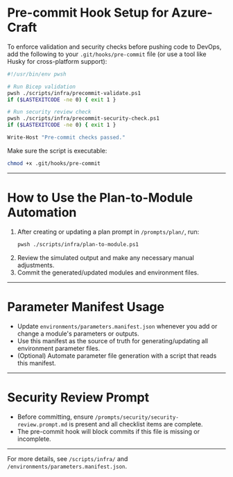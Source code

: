 # Pre-commit Hook Setup for Azure-Craft

To enforce validation and security checks before pushing code to DevOps, add the following to your `.git/hooks/pre-commit` file (or use a tool like Husky for cross-platform support):

```sh
#!/usr/bin/env pwsh

# Run Bicep validation
pwsh ./scripts/infra/precommit-validate.ps1
if ($LASTEXITCODE -ne 0) { exit 1 }

# Run security review check
pwsh ./scripts/infra/precommit-security-check.ps1
if ($LASTEXITCODE -ne 0) { exit 1 }

Write-Host "Pre-commit checks passed."
```

Make sure the script is executable:

```sh
chmod +x .git/hooks/pre-commit
```

---

# How to Use the Plan-to-Module Automation

1. After creating or updating a plan prompt in `/prompts/plan/`, run:
   ```sh
   pwsh ./scripts/infra/plan-to-module.ps1
   ```
2. Review the simulated output and make any necessary manual adjustments.
3. Commit the generated/updated modules and environment files.

---

# Parameter Manifest Usage

- Update `environments/parameters.manifest.json` whenever you add or change a module's parameters or outputs.
- Use this manifest as the source of truth for generating/updating all environment parameter files.
- (Optional) Automate parameter file generation with a script that reads this manifest.

---

# Security Review Prompt

- Before committing, ensure `/prompts/security/security-review.prompt.md` is present and all checklist items are complete.
- The pre-commit hook will block commits if this file is missing or incomplete.

---

For more details, see `/scripts/infra/` and `/environments/parameters.manifest.json`.
